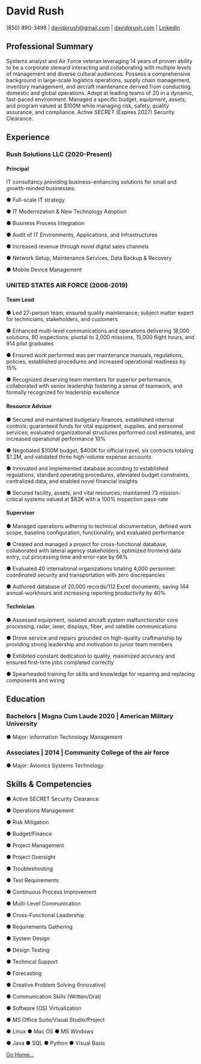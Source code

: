 # David Rush
(850) 890-3498 | davidprush@gmail.com | [davidprush.com](https://davidprush.com) | [LinkedIn](https://www.linkedin.com/in/davidprush/)
## Professional Summary
Systems analyst and Air Force veteran leveraging 14 years of proven ability to be a corporate steward interacting and collaborating with multiple levels of management and diverse cultural audiences. Possess a comprehensive background in large-scale logistics operations, supply chain management, inventory management, and aircraft maintenance derived from conducting domestic and global operations. Adept at leading teams of 20 in a dynamic, fast-paced environment. Managed a specific budget, equipment, assets, and program valued at $100M while managing risk, safety, quality assurance, and compliance. Active SECRET (Expires 2027) Security Clearance. 

## Experience
### Rush Solutions LLC (2020-Present)
#### Principal
IT consultancy providing business-enhancing solutions for small and growth-minded businesses:

● Full-scale IT strategy

● IT Modernization & New Technology Adoption

● Business Process Integration

● Audit of IT Environments, Applications, and Infrastructures

● Increased revenue through novel digital sales channels

● Network Setup, Maintenance Services, Data Backup & Recovery

● Mobile Device Management

### UNITED STATES AIR FORCE (2006-2019)

#### Team Lead

● Led 27-person team, ensured quality maintenance; subject matter expert for technicians, stakeholders, and customers

● Enhanced multi-level communications and operations delivering 18,000 solutions, 80 inspections; pivotal to 2,000 missions, 15,000 flight hours, and 914 pilot graduates

● Ensured work performed was per maintenance manuals, regulations, policies, established procedures and increased operational readiness by 15%

● Recognized deserving team members for superior performance, collaborated with senior leadership fostering a sense of teamwork, and formally recognized for leadership excellence

#### Resource Advisor

● Secured and maintained budgetary finances, established internal controls; guaranteed funds for vital equipment, supplies, and personnel services; evaluated organizational structures performed cost estimates, and increased operational performance 10%

● Negotiated $100M budget, $400K for official travel, six contracts totaling $1.2M, and validated three high-volume expense accounts

● Innovated and implemented database according to established regulations, standard operating procedures, alleviated budget constraints, centralized data, and enabled novel financial insights

● Secured facility, assets, and vital resources; maintained 73 mission- critical systems valued at $82K with a 100% inspection pass-rate

#### Supervisor

● Managed operations adhering to technical documentation, defined work scope, baseline configuration, functionality, and evaluated performance

● Created and managed a project for cross-functional database, collaborated with lateral agency stakeholders, optimized frontend data entry, cut processing time and error-rate by 66%

● Evaluated 40 international organizations totaling 4,000 personnel: coordinated security and transportation with zero discrepancies

● Authored database of 20,000 records/112 Excel documents, saving 144 annual-workhours and increasing reporting productivity by 40%

#### Technician

● Assessed equipment, isolated aircraft system malfunctionsfor core processing, radar, laser, displays, fiber, and satellite communications

● Drove service and repairs grounded on high-quality craftmanship by providing strong leadership and motivation to junior team members

● Exhibited constant dedication to quality, maximized accuracy and ensured first-time jobs completed correctly

● Spearheaded training for skills and knowledge for repairing and replacing components and wiring

## Education

### Bachelors | Magna Cum Laude 2020 | American Military University

● Major: Information Technology Management

### Associates | 2014 | Community College of the air force

● Major: Avionics Systems Technology

## Skills & Competencies

● Active SECRET Security Clearance

● Operations Management

● Risk Mitigation 

● Budget/Finance

● Project Management 

● Project Oversight 

● Troubleshooting 

● Test Requirements

● Continuous Process Improvement 

● Multi-Level Communication

● Cross-Functional Leadership

● Requirements Gathering

● System Design 

● Design Testing

● Technical Support 

● Forecasting

● Creative Problem Solving (Innovative) 

● Communication Skills (Written/Oral)

● Software (OS) Virtualization

● MS Office Suite/Visual Studio/Project 

● Linux ● Mac OS ● MS Windows

● Java ● SQL ● Python ● Visual Basic

[Go Home...](https://davidprush.com)
